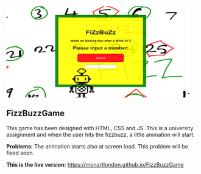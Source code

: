 <!--![background image](background.png) -->

<img align="center" src="https://github.com/monartlondon/FizzBuzzGame/blob/main/background.png" height="240" width="480">

## FizzBuzzGame

This game has been designed with HTML, CSS and JS.
This is a university assignment and when the user hits the fizzbuzz,
a little animation will start.

<b>Problems:</b>
The animation starts also at screen load. This problem will be fixed soon.

<b>This is the live version:</b>
https://monartlondon.github.io/FizzBuzzGame

